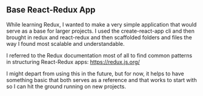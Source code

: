 ## Base React-Redux App

While learning Redux, I wanted to make a very simple application that would serve as a base for larger projects. I used the create-react-app cli and then brought in redux and react-redux and then scaffolded folders and files the way I found most scalable and understandable.

I referred to the Redux documentation most of all to find common patterns in structuring React-Redux apps: https://redux.js.org/

I might depart from using this in the future, but for now, it helps to have something basic that both serves as a reference and that works to start with so I can hit the ground running on new projects.
